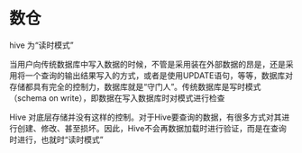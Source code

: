 <!--
 * @Author: wjn
 * @Date: 2020-01-31 10:00:10
 * @LastEditors: wjn
 * @LastEditTime: 2020-02-23 11:25:16
 -->
# 数仓

hive 为“读时模式”

当用户向传统数据库中写入数据的时候，不管是采用装在外部数据的昂是，还是采用将一个查询的输出结果写入的方式，或者是使用UPDATE语句，等等，数据库对存储都具有完全的控制力，数据库就是“守门人”。传统数据库是写时模式（schema on write），即数据在写入数据库时对模式进行检查

Hive 对底层存储并没有这样的控制。对于Hive要查询的数据，有很多方式对其进行创建、修改、甚至损坏。因此，Hive不会再数据加载时进行验证，而是在查询时进行，也就时“读时模式”